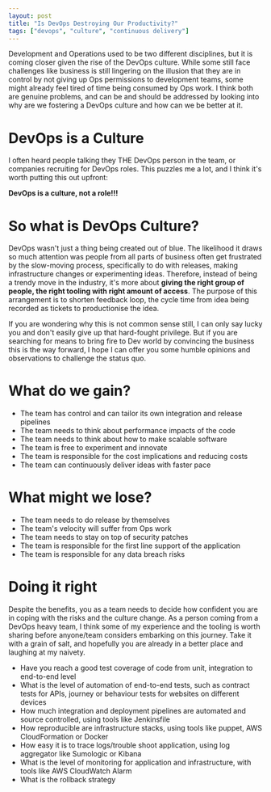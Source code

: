 ```yaml
---
layout: post
title: "Is DevOps Destroying Our Productivity?"
tags: ["devops", "culture", "continuous delivery"]
---
```


<div class="message">
Development and Operations used to be two different disciplines, but it is coming closer given the rise of the DevOps culture. While some still face challenges like business is still lingering on the illusion that they are in control by not giving up Ops permissions to development teams, some might already feel tired of time being consumed by Ops work. I think both are genuine problems, and can be and should be addressed by looking into why are we fostering a DevOps culture and how can we be better at it.
</div>

# DevOps is a Culture

I often heard people talking they THE DevOps person in the team, or companies recruiting for DevOps roles. This puzzles me a lot, and I think it's worth putting this out upfront:

__DevOps is a culture, not a role!!!__

# So what is DevOps Culture?

DevOps wasn't just a thing being created out of blue. The likelihood it draws so much attention was people from all parts of business often get frustrated by the slow-moving process, specifically to do with releases, making infrastructure changes or experimenting ideas. Therefore, instead of being a trendy move in the industry, it's more about __giving the right group of people, the right tooling with right amount of access__. The purpose of this arrangement is to shorten feedback loop, the cycle time from idea being recorded as tickets to productionise the idea.

If you are wondering why this is not common sense still, I can only say lucky you and don't easily give up that hard-fought privilege. But if you are searching for means to bring fire to Dev world by convincing the business this is the way forward, I hope I can offer you some humble opinions and observations to challenge the status quo.

# What do we gain?

- The team has control and can tailor its own integration and release pipelines
- The team needs to think about performance impacts of the code
- The team needs to think about how to make scalable software
- The team is free to experiment and innovate
- The team is responsible for the cost implications and reducing costs
- The team can continuously deliver ideas with faster pace

# What might we lose?

- The team needs to do release by themselves
- The team's velocity will suffer from Ops work
- The team needs to stay on top of security patches
- The team is responsible for the first line support of the application
- The team is responsible for any data breach risks

# Doing it right

Despite the benefits, you as a team needs to decide how confident you are in coping with the risks and the culture change. As a person coming from a DevOps heavy team, I think some of my experience and the tooling is worth sharing before anyone/team considers embarking on this journey. Take it with a grain of salt, and hopefully you are already in a better place and laughing at my naivety.

- Have you reach a good test coverage of code from unit, integration to end-to-end level
- What is the level of automation of end-to-end tests, such as contract tests for APIs, journey or behaviour tests for websites on different devices
- How much integration and deployment pipelines are automated and source controlled, using tools like Jenkinsfile
- How reproducible are infrastructure stacks, using tools like puppet, AWS CloudFormation or Docker
- How easy it is to trace logs/trouble shoot application, using log aggregator like Sumologic or Kibana
- What is the level of monitoring for application and infrastructure, with tools like AWS CloudWatch Alarm
- What is the rollback strategy